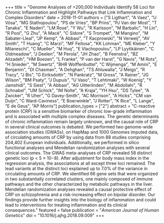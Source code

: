 +++
title = "Genome Analyses of &gt;200,000 Individuals Identify 58 Loci for Chronic Inflammation and Highlight Pathways that Link Inflammation and Complex Disorders"
date = 2018-11-01
authors = ["S Ligthart", "A Vaez", "U Võsa", "MG Stathopoulou", "PS de Vries", "BP Prins", "PJ Van der Most", "T Tanaka", "E Naderi", "LM Rose", "Y Wu", "R Karlsson", "M Barbalic", "H Lin", "R Pool", "G Zhu", "A Macé", "C Sidore", "S Trompet", "M Mangino", "M Sabater-Lleal", "JP Kemp", "A Abbasi", "T Kacprowski", "N Verweij", "AV Smith", "T Huang", "C Marzi", "MF Feitosa", "KK Lohman", "ME Kleber", "Y Milaneschi", "C Mueller", "M Huq", "E Vlachopoulou", "LP Lyytikäinen", "C Oldmeadow", "J Deelen", "M Perola", "JH Zhao", "B Feenstra", "BZ Alizadeh", "HM Boezen", "L Franke", "P van der Harst", "G Navis", "M Rots", "H Snieder", "M Swertz", "BHR Wolffenbuttel", "C Wijmenga", "M Amini", "E Benjamin", "DI Chasman", "A Dehghan", "TS Ahluwalia", "J Meigs", "R Tracy", "J Bis", "G Eiriksdottir", "N Pankratz", "M Gross", "A Rainer", "JG Wilson", "BM Psaty", "J Dupuis", "U Vaso", "T Lehtimaki", "W Koenig", "Y Jamshidi", "S Siest", "A Abbasi", "AG Uitterlinden", "M Abdollahi", "R Schnabel", "UM Schick", "IM Nolte", "A Kraja", "YH Hsu", "DS Tylee", "A Zwicker", "R Uher", "G Davey-Smith", "AC Morrison", "A Hicks", "CM van Duijn", "C Ward-Caviness", "E Boerwinkle", "J Rotter", "K Rice", "L Lange", "E de Geus", "AP Morris"]
publication_types = ["2"]
abstract = "C-reactive protein (CRP) is a sensitive biomarker of chronic low-grade inflammation and is associated with multiple complex diseases. The genetic determinants of chronic inflammation remain largely unknown, and the causal role of CRP in several clinical outcomes is debated. We performed two genome-wide association studies (GWASs), on HapMap and 1000 Genomes imputed data, of circulating amounts of CRP by using data from 88 studies comprising 204,402 European individuals. Additionally, we performed in silico functional analyses and Mendelian randomization analyses with several clinical outcomes. The GWAS meta-analyses of CRP revealed 58 distinct genetic loci (p < 5 × 10−8). After adjustment for body mass index in the regression analysis, the associations at all except three loci remained. The lead variants at the distinct loci explained up to 7.0% of the variance in circulating amounts of CRP. We identified 66 gene sets that were organized in two substantially correlated clusters, one mainly composed of immune pathways and the other characterized by metabolic pathways in the liver. Mendelian randomization analyses revealed a causal protective effect of CRP on schizophrenia and a risk-increasing effect on bipolar disorder. Our findings provide further insights into the biology of inflammation and could lead to interventions for treating inflammation and its clinical consequences."
featured = false
publication = "*American Journal of Human Genetics*"
doi = "10.1016/j.ajhg.2018.09.009"
+++

